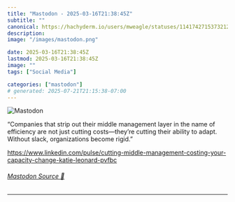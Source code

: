 ```yaml
---
title: "Mastodon - 2025-03-16T21:38:45Z"
subtitle: ""
canonical: https://hachyderm.io/users/mweagle/statuses/114174271537321228
description:
image: "/images/mastodon.png"

date: 2025-03-16T21:38:45Z
lastmod: 2025-03-16T21:38:45Z
image: ""
tags: ["Social Media"]

categories: ["mastodon"]
# generated: 2025-07-21T21:15:38-07:00
---
```

![Mastodon](/images/mastodon.png)

<p>“Companies that strip out their middle management layer in the name of efficiency are not just cutting costs—they’re cutting their ability to adapt. Without slack, organizations become rigid.”</p><p><a href="https://www.linkedin.com/pulse/cutting-middle-management-costing-your-capacity-change-katie-leonard-pvfbc" target="_blank" rel="nofollow noopener noreferrer" translate="no"><span class="invisible">https://www.</span><span class="ellipsis">linkedin.com/pulse/cutting-mid</span><span class="invisible">dle-management-costing-your-capacity-change-katie-leonard-pvfbc</span></a></p>


###### [Mastodon Source 🐘](https://hachyderm.io/@mweagle/114174271537321228)

___

